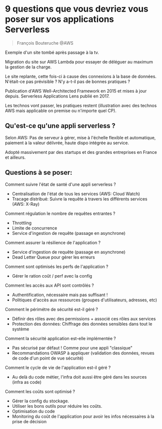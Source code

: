 # 9 questions que vous devriez vous poser sur vos applications Serverless

> François Bouteruche @AWS

Exemple d'un site tombé après passage à la tv.

Migration du site sur AWS Lambda pour essayer de déléguer au maximum la gestion de la charge.

Le site replante, cette fois-ci à cause des connexions à la base de données. N'était-ce pas prévisible ? N'y a-t-il pas de bonnes pratiques ?

Publication d'AWS Well-Architected Framework en 2015 et mises à jour depuis. Serverless Applications Lens publié en 2017.

Les technos vont passer, les pratiques restent (illustration avec des technos AWS mais applicable on premise ou n'importe quel CP).

## Qu'est-ce qu'une appli serverless ?

Selon AWS: Pas de serveur à gérer, mise à l'échelle flexible et automatique, paiement à la valeur délivrée, haute dispo intégrée au service.

Adopté massivement par des startups et des grandes entreprises en France et ailleurs.

## Questions à se poser:

Comment suivre l'état de santé d'une appli serverless ?
- Centralisation de l'état de tous les services (AWS: Cloud Watch)
- Tracage distribué: Suivre la requête à travers les différents services (AWS: X-Ray)

Comment régulation le nombre de requêtes entrantes ?
- Throttling
- Limite de concurrence
- Service d'ingestion de requête (passage en asynchrone)

Comment assurer la résilience de l'application ?
- Service d'ingestion de requête (passage en asynchrone)
- Dead Letter Queue pour gérer les erreurs

Comment sont optimisés les perfs de l'application ?
- Gérer le ration coût / perf avec la config

Comment les accès aux API sont contrôlés ?
- Authentification, nécessaire mais pas suffisant !
- Politiques d'accès aux ressources (groupes d'utilisateurs, adresses, etc)

Comment le périmétre de sécurité est-il géré ?
- Définir des rôles avec des permissions + associé ces rôles aux services
- Protection des données: Chiffrage des données sensibles dans tout le système

Comment la sécurité application est-elle implémentée ?
- Pas sécurisé par défaut ! Comme pour une appli "classique"
- Recommandations OWASP à appliquer (validation des données, revues de code d'un point de vue sécurité)

Comment le cycle de vie de l'application est-il géré ?
- Au delà du code métier, l'infra doit aussi être géré dans les sources (infra as code)

Comment les coûts sont optimisé ?
- Gérer la config du stockage.
- Utiliser les bons outils pour réduire les coûts.
- Optimisation du code
- Monitoring du coût de l'application pour avoir les infos nécessaires à la prise de décision
